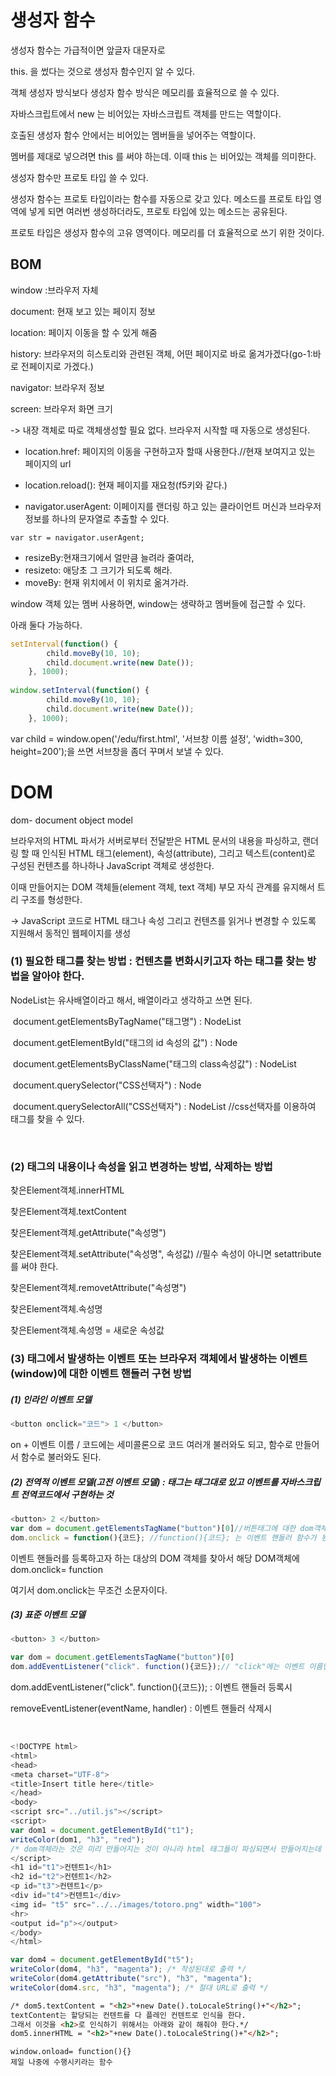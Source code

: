 

# 생성자 함수

생성자 함수는 가급적이면 앞글자 대문자로

this. 을 썼다는 것으로 생성자 함수인지 알 수 있다. 

객체 생성자 방식보다 생성자 함수 방식은 메모리를 효율적으로 쓸 수 있다.

자바스크립트에서 new 는 비어있는 자바스크립트 객체를 만드는 역할이다. 

호출된 생성자 함수 안에서는 비어있는 멤버들을 넣어주는 역할이다. 

멤버를  제대로 넣으려면 this 를 써야 하는데. 이때 this 는 비어있는 객체를 의미한다. 

생성자 함수만 프로토 타입 쓸 수 있다.

생성자 함수는 프로토 타입이라는 함수를 자동으로 갖고 있다. 메소드를 프로토 타입 영역에 넣게 되면 여러번 생성하더라도, 프로토 타입에 있는 메소드는 공유된다. 

프로토 타입은 생성자 함수의 고유 영역이다. 메모리를 더 효율적으로 쓰기 위한 것이다.



## BOM 

window :브라우저 자체

document: 현재 보고 있는 페이지 정보

location: 페이지 이동을 할 수 있게 해줌

history: 브라우저의 히스토리와 관련된 객체, 어떤 페이지로 바로 옮겨가겠다(go-1:바로 전페이지로 가겠다.)

navigator: 브라우저 정보

screen: 브라우저 화면 크기



-> 내장 객체로 따로 객체생성할 필요 없다. 브라우저 시작할 때 자동으로 생성된다.



- location.href: 페이지의 이동을 구현하고자 할때 사용한다.//현재 보여지고 있는 페이지의 url 

- location.reload(): 현재 페이지를 재요청(f5키와 같다.)

- navigator.userAgent: 이페이지를 랜더링 하고 있는 클라이언트 머신과 브라우저 정보를 하나의 문자열로 추출할 수 있다.

```
var str = navigator.userAgent;
```

- resizeBy:현재크기에서 얼만큼 늘려라 줄여라,
- resizeto: 애당초 그 크기가 되도록 해라. 
- moveBy: 현재 위치에서 이 위치로 옮겨가라.



window 객체 있는 멤버 사용하면, window는 생략하고 멤버들에 접근할 수 있다. 

아래 둘다 가능하다.

```javascript
setInterval(function() {
		child.moveBy(10, 10);
		child.document.write(new Date());
	}, 1000);
	
window.setInterval(function() {
		child.moveBy(10, 10);
		child.document.write(new Date());
	}, 1000);
```

var child = window.open('/edu/first.html', '서브창 이름 설정', 'width=300, height=200');을 쓰면 서브창을 좀더 꾸며서 보낼 수 있다.



# DOM

dom- document object model 

브라우저의 HTML 파서가 서버로부터 전달받은 HTML 문서의 내용을 파싱하고, 랜더링 할 때 인식된 HTML 태그(element), 속성(attribute), 그리고 텍스트(content)로 구성된 컨텐츠를 하나하나 JavaScript 객체로 생성한다.

이때 만들어지는 DOM 객체들(element 객체, text 객체) 부모 자식 관계를 유지해서 트리 구조를 형성한다.

-> JavaScript 코드로 HTML 태그나 속성 그리고 컨텐츠를 읽거나 변경할 수 있도록 지원해서 동적인 웹페이지를 생성

### (1) 필요한 태그를 찾는 방법 : 컨텐츠를 변화시키고자 하는 태그를 찾는 방법을 알아야 한다.

NodeList는 유사배열이라고 해서, 배열이라고 생각하고 쓰면 된다.

​		document.getElementsByTagName("태그명") : NodeList

​		document.getElementById("태그의 id 속성의 값") : Node

​		document.getElementsByClassName("태그의 class속성값") : NodeList



​		document.querySelector("CSS선택자") : Node	

​		document.querySelectorAll("CSS선택자") : NodeList	//css선택자를 이용하여 태그를 찾을 수 있다.

​		

### (2) 태그의 내용이나 속성을 읽고 변경하는 방법, 삭제하는 방법

찾은Element객체.innerHTML

찾은Element객체.textContent

찾은Element객체.getAttribute("속성명")

찾은Element객체.setAttribute("속성명", 속성값) //필수 속성이 아니면 setattribute를 써야 한다.

찾은Element객체.removetAttribute("속성명")

찾은Element객체.속성명

찾은Element객체.속성명 = 새로운 속성값



### (3) 태그에서 발생하는 이벤트 또는 브라우저 객체에서 발생하는 이벤트(window)에 대한 이벤트 핸들러 구현 방법

##### (1) 인라인 이벤트 모델

```javascript
<button onclick="코드"> 1 </button>
```

on + 이벤트 이름 / 코드에는 세미콜론으로 코드 여러개 불러와도 되고, 함수로 만들어서 함수로 불러와도 된다.

##### (2) 전역적 이벤트 모델(고전 이벤트 모델) : 태그는 태그대로 있고 이벤트를 자바스크립트 전역코드에서 구현하는 것

```javascript
<button> 2 </button>
var dom = document.getElementsTagName("button")[0]//버튼태그에 대한 dom객체가 있다.
dom.onclick = function(){코드}; //function(){코드}; 는 이벤트 핸들러 함수가 된다.

```

이벤트 핸들러를 등록하고자 하는 대상의 DOM 객체를 찾아서 해당 DOM객체에 dom.onclick= function

여기서 dom.onclick는 무조건 소문자이다.

##### (3) 표준 이벤트 모델

```javascript
<button> 3 </button>

var dom = document.getElementsTagName("button")[0]
dom.addEventListener("click". function(){코드});// "click"에는 이벤트 이름만 줘야 한다.
```

dom.addEventListener("click". function(){코드}); : 이벤트 핸들러 등록시

removeEventListener(eventName, handler) : 이벤트 핸들러 삭제시



​     

```javascript
<!DOCTYPE html>
<html>
<head>
<meta charset="UTF-8">
<title>Insert title here</title>
</head>
<body>
<script src="../util.js"></script>
<script>
var dom1 = document.getElementById("t1");
writeColor(dom1, "h3", "red");
/* dom객체라는 것은 미리 만들어지는 것이 아니라 html 태그들이 파싱되면서 만들어지는데 이 경우에는 태그가 랜더링 되기 전이라 null이 추출된다. */
</script>
<h1 id="t1">컨텐트1</h1>
<h2 id="t2">컨텐트1</h2>
<p id="t3">컨텐트1</p>
<div id="t4">컨텐트1</div>
<img id= "t5" src="../../images/totoro.png" width="100">
<hr>
<output id="p"></output>
</body>
</html>
```

```javascript
var dom4 = document.getElementById("t5");
writeColor(dom4, "h3", "magenta"); /* 작성된대로 출력 */
writeColor(dom4.getAttribute("src"), "h3", "magenta");
writeColor(dom4.src, "h3", "magenta"); /* 절대 URL로 출력 */
```

```html
/* dom5.textContent = "<h2>"+new Date().toLocaleString()+"</h2>";
textContent는 할당되는 컨텐트를 다 플레인 컨텐트로 인식을 한다. 
그래서 이것을 <h2>로 인식하기 위해서는 아래와 같이 해줘야 한다.*/
dom5.innerHTML = "<h2>"+new Date().toLocaleString()+"</h2>";
```

```
window.onload= function(){}
제일 나중에 수행시키라는 함수
```

